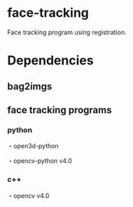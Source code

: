 # face-tracking
Face tracking program using registration.

# Dependencies
## bag2imgs





## face tracking programs
### python
・open3d-python

・opencv-python v4.0

### c++
・opencv v4.0
